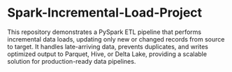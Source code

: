 # Spark-Incremental-Load-Project
This repository demonstrates a PySpark ETL pipeline that performs incremental data loads, updating only new or changed records from source to target. It handles late-arriving data, prevents duplicates, and writes optimized output to Parquet, Hive, or Delta Lake, providing a scalable solution for production-ready data pipelines.
